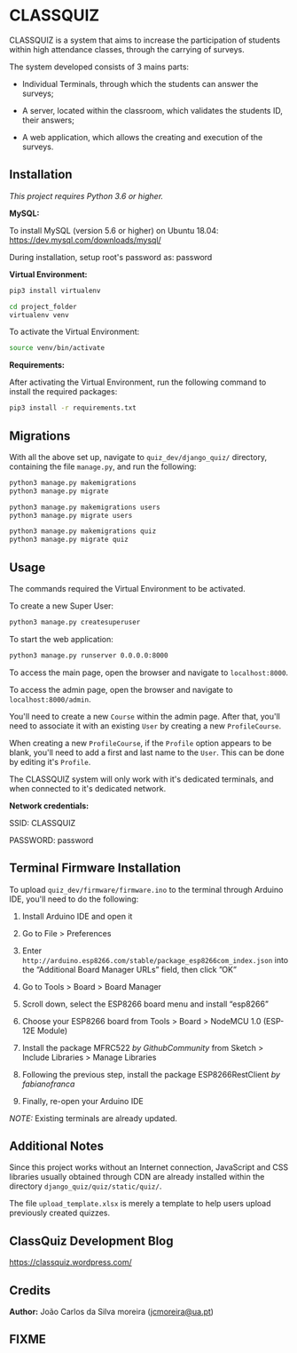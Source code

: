 # CLASSQUIZ

CLASSQUIZ is a system that aims to increase the participation of students within high attendance classes, through the carrying of surveys.

The system developed consists of 3 mains parts:

- Individual Terminals, through which the students can answer the surveys;

- A server, located within the classroom, which validates the students ID, their answers;

- A web application, which allows the creating and execution of the surveys.


## Installation

*This project requires Python 3.6 or higher.*

**MySQL:**

To install MySQL (version 5.6 or higher) on Ubuntu 18.04: https://dev.mysql.com/downloads/mysql/

During installation, setup root's password as: password

**Virtual Environment:**

```bash
pip3 install virtualenv
```
```bash
cd project_folder
virtualenv venv
```

To activate the Virtual Environment:
```bash
source venv/bin/activate
```

**Requirements:**

After activating the Virtual Environment, run the following command to install the required packages:
```bash
pip3 install -r requirements.txt
```

## Migrations

With all the above set up, navigate to `quiz_dev/django_quiz/` directory, containing the file `manage.py`, and run the following:
```bash
python3 manage.py makemigrations
python3 manage.py migrate
```
```bash
python3 manage.py makemigrations users
python3 manage.py migrate users
```
```bash
python3 manage.py makemigrations quiz
python3 manage.py migrate quiz
```

## Usage

The commands required the Virtual Environment to be activated.

To create a new Super User:
```bash
python3 manage.py createsuperuser
```

To start the web application:
```bash
python3 manage.py runserver 0.0.0.0:8000
```

To access the main page, open the browser and navigate to `localhost:8000`.

To access the admin page, open the browser and navigate to `localhost:8000/admin`.

You'll need to create a new `Course` within the admin page. After that, you'll need to associate it with an existing `User` by creating a new `ProfileCourse`. 

When creating a new `ProfileCourse`, if the `Profile` option appears to be blank, you'll need to add a first and last name to the `User`. This can be done by editing it's `Profile`.

The CLASSQUIZ system will only work with it's dedicated terminals, and when connected to it's dedicated network.

**Network credentials:**

SSID: CLASSQUIZ

PASSWORD: password


## Terminal Firmware Installation

To upload `quiz_dev/firmware/firmware.ino` to the terminal through Arduino IDE, you'll need to do the following:

1. Install Arduino IDE and open it

2. Go to File > Preferences

3. Enter `http://arduino.esp8266.com/stable/package_esp8266com_index.json` into the “Additional Board Manager URLs” field, then click ”OK”

4. Go to Tools > Board > Board Manager

5. Scroll down, select the ESP8266 board menu and install “esp8266”

6. Choose your ESP8266 board from Tools > Board > NodeMCU 1.0 (ESP-12E Module)

7. Install the package MFRC522 *by GithubCommunity* from Sketch > Include Libraries > Manage Libraries

8. Following the previous step, install the package ESP8266RestClient *by fabianofranca*

7. Finally, re-open your Arduino IDE

*NOTE:* Existing terminals are already updated.


## Additional Notes

Since this project works without an Internet connection, JavaScript and CSS libraries usually obtained through CDN are already installed within the directory `django_quiz/quiz/static/quiz/`.

The file `upload_template.xlsx` is merely a template to help users upload previously created quizzes.


## ClassQuiz Development Blog

https://classquiz.wordpress.com/


## Credits

**Author:** João Carlos da Silva moreira (jcmoreira@ua.pt)


## FIXME

